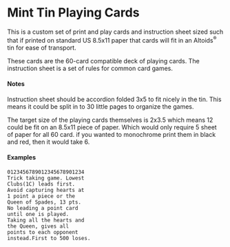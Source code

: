 Mint Tin Playing Cards
======================
This is a custom set of print and play cards and instruction sheet sized such 
that if printed on standard US 8.5x11 paper that cards will fit in an 
Altoids<sup>:registered:</sup> tin for ease of transport.

These cards are the 60-card compatible deck of playing cards. 
The instruction sheet is a set of rules for common card games.


#### Notes

Instruction sheet should be accordion folded 3x5 to fit nicely in the tin.
This means it could be split in to 30 little pages to organize the games.

The target size of the playing cards themselves is 2x3.5 which means 12 could
be fit on an 8.5x11 piece of paper. Which would only require 5 sheet of paper
for all 60 card. if you wanted to monochrome print them in black and red, then
it would take 6.


#### Examples
```
0123456789012345678901234
Trick taking game. Lowest
Clubs(1C) leads first.
Avoid capturing hearts at
1 point a piece or the
Queen of Spades, 13 pts.
No leading a point card
until one is played.
Taking all the hearts and
the Queen, gives all
points to each opponent
instead.First to 500 loses.
```
